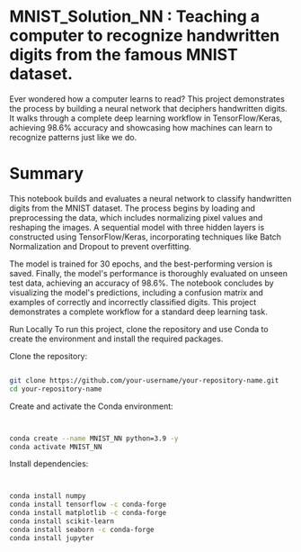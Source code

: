 # MNIST_Solution_NN : Teaching a computer to recognize handwritten digits from the famous MNIST dataset.
Ever wondered how a computer learns to read? This project demonstrates the process by building a neural network that deciphers handwritten digits. It walks through a complete deep learning workflow in TensorFlow/Keras, achieving 98.6% accuracy and showcasing how machines can learn to recognize patterns just like we do. 

# Summary 
This notebook builds and evaluates a neural network to classify handwritten digits from the MNIST dataset. The process begins by loading and preprocessing the data, which includes normalizing pixel values and reshaping the images. A sequential model with three hidden layers is constructed using TensorFlow/Keras, incorporating techniques like Batch Normalization and Dropout to prevent overfitting.

The model is trained for 30 epochs, and the best-performing version is saved. Finally, the model's performance is thoroughly evaluated on unseen test data, achieving an accuracy of 98.6%. The notebook concludes by visualizing the model's predictions, including a confusion matrix and examples of correctly and incorrectly classified digits. This project demonstrates a complete workflow for a standard deep learning task.


Run Locally
To run this project, clone the repository and use Conda to create the environment and install the required packages.

Clone the repository:

```Bash

git clone https://github.com/your-username/your-repository-name.git
cd your-repository-name
```
Create and activate the Conda environment:

```Bash


conda create --name MNIST_NN python=3.9 -y
conda activate MNIST_NN
```
Install dependencies:

```Bash


conda install numpy
conda install tensorflow -c conda-forge
conda install matplotlib -c conda-forge
conda install scikit-learn
conda install seaborn -c conda-forge
conda install jupyter
```

